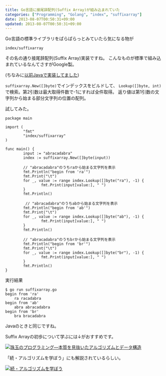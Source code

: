 ```yaml
---
title: Go言語に接尾辞配列(Suffix Array)が組み込まれていた
categories: ["Programming", "Golang", "index", "suffixarray"]
date: 2013-08-07T00:50:31+09:00
updated: 2013-08-07T00:50:31+09:00
---
```


Go言語の標準ライブラリをぱらぱらっとみていたら気になる物が

`index/suffixarray`

その名の通り接尾辞配列(Suffix Array)実装ですね。
こんなものが標準で組み込まれているなんてさすがGoogle製。

(ちなみに[以前Javaで実装してました][1])

`suffixarray.New([]byte)`でインデックスをビルドして、
`Lookup([]byte, int)`で検索。第2引数は最大取得件数で-1にすれば全件取得。
返り値は第1引数の文字列から始まる部分文字列の位置の配列。

試してみた。

    package main
    
    import (
            "fmt"
            "index/suffixarray"
    )
    
    func main() {
            input := "abracadabra"
            index := suffixarray.New([]byte(input))
    
            // "abracadabra"のうちraから始まる文字列を表示
            fmt.Println("begin from 'ra'")
            fmt.Print("\t")
            for _, value := range index.Lookup([]byte("ra"), -1) {
                    fmt.Print(input[value:], " ")
            }
            fmt.Println()

             // "abracadabra"のうちabから始まる文字列を表示   
            fmt.Println("begin from 'ab'")
            fmt.Print("\t")
            for _, value := range index.Lookup([]byte("ab"), -1) {
                    fmt.Print(input[value:], " ")
            }
            fmt.Println()
    
            // "abracadabra"のうちbrから始まる文字列を表示
            fmt.Println("begin from 'br'")
            fmt.Print("\t")
            for _, value := range index.Lookup([]byte("br"), -1) {
                    fmt.Print(input[value:], " ")
            }
            fmt.Println()
    }

実行結果

    $ go run suffixarray.go
    begin from 'ra'
    	ra racadabra
    begin from 'ab'
    	abra abracadabra
    begin from 'br'
    	bra bracadabra

Javaのときと同じですね。

Suffix Arrayの初歩について学ぶには↓がおすすめです。

<a href="http://www.amazon.co.jp/%E7%8F%A0%E7%8E%89%E3%81%AE%E3%83%97%E3%83%AD%E3%82%B0%E3%83%A9%E3%83%9F%E3%83%B3%E3%82%B0%E2%80%95%E6%9C%AC%E8%B3%AA%E3%82%92%E8%A6%8B%E6%8A%9C%E3%81%84%E3%81%9F%E3%82%A2%E3%83%AB%E3%82%B4%E3%83%AA%E3%82%BA%E3%83%A0%E3%81%A8%E3%83%87%E3%83%BC%E3%82%BF%E6%A7%8B%E9%80%A0-%E3%82%B8%E3%83%A7%E3%83%B3-%E3%83%99%E3%83%B3%E3%83%88%E3%83%AA%E3%83%BC/dp/4894712369%3FSubscriptionId%3DAKIAJGZ7MSORH7HQ4FJA%26tag%3Dikam-22%26linkCode%3Dsp1%26camp%3D2025%26creative%3D165953%26creativeASIN%3D4894712369 "><img src="http://ecx.images-amazon.com/images/I/51KJSQYQEEL._SL160_.jpg" title="珠玉のプログラミング―本質を見抜いたアルゴリズムとデータ構造" alt="珠玉のプログラミング―本質を見抜いたアルゴリズムとデータ構造"></a>


「続・アルゴリズムを学ぼう」にも解説されているらしい。

<a href="http://www.amazon.co.jp/%E7%B6%9A%E3%83%BB%E3%82%A2%E3%83%AB%E3%82%B4%E3%83%AA%E3%82%BA%E3%83%A0%E3%82%92%E5%AD%A6%E3%81%BC%E3%81%86-%E5%B7%9D%E4%B8%AD%E7%9C%9F%E8%80%B6/dp/4048913948%3FSubscriptionId%3DAKIAJGZ7MSORH7HQ4FJA%26tag%3Dikam-22%26linkCode%3Dsp1%26camp%3D2025%26creative%3D165953%26creativeASIN%3D4048913948 "><img src="http://ecx.images-amazon.com/images/I/51h0xd2PaHL._SL160_.jpg" title="続・アルゴリズムを学ぼう" alt="続・アルゴリズムを学ぼう"></a>

  [1]: http://blog.ik.am/entry/view/id/78/title/%E6%8E%A5%E5%B0%BE%E8%BE%9E%E9%85%8D%E5%88%97%28Suffix%20Array%29/
